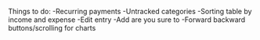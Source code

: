 Things to do:
-Recurring payments
-Untracked categories
-Sorting table by income and expense
-Edit entry
-Add are you sure to
-Forward backward buttons/scrolling for charts
